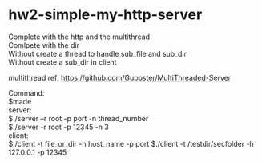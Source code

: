 # hw2-simple-my-http-server
Complete with the http and the multithread  
Comlpete with the dir  
Without create a thread to handle sub_file and sub_dir  
Without create a sub_dir in client  
  
multithread ref: https://github.com/Guppster/MultiThreaded-Server  

Command:  
$made  
server:  
$./server –r root -p port -n thread_number  
$./server -r root -p 12345 -n 3  
client:  
$./client -t file_or_dir -h host_name -p port $./client -t /testdir/secfolder -h 127.0.0.1 -p 12345  
